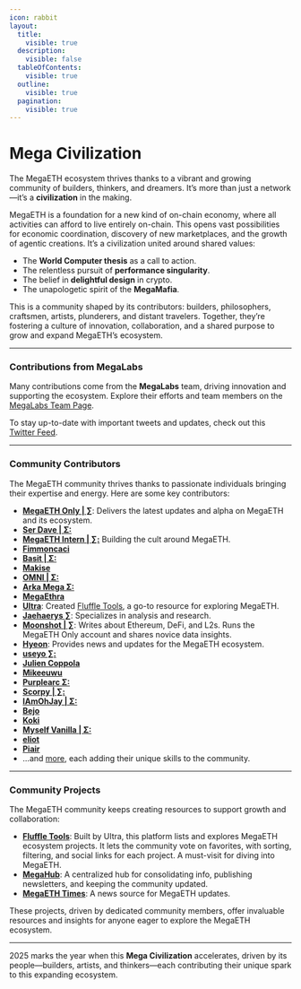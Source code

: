 ```yaml
---
icon: rabbit
layout:
  title:
    visible: true
  description:
    visible: false
  tableOfContents:
    visible: true
  outline:
    visible: true
  pagination:
    visible: true
---
```


# Mega Civilization

The MegaETH ecosystem thrives thanks to a vibrant and growing community of builders, thinkers, and dreamers. It’s more than just a network—it’s a **civilization** in the making.

MegaETH is a foundation for a new kind of on-chain economy, where all activities can afford to live entirely on-chain. This opens vast possibilities for economic coordination, discovery of new marketplaces, and the growth of agentic creations. It’s a civilization united around shared values:

* The **World Computer thesis** as a call to action.
* The relentless pursuit of **performance singularity**.
* The belief in **delightful design** in crypto.
* The unapologetic spirit of the **MegaMafia**.

This is a community shaped by its contributors: builders, philosophers, craftsmen, artists, plunderers, and distant travelers. Together, they’re fostering a culture of innovation, collaboration, and a shared purpose to grow and expand MegaETH’s ecosystem.

***

### Contributions from MegaLabs

Many contributions come from the **MegaLabs** team, driving innovation and supporting the ecosystem. Explore their efforts and team members on the [MegaLabs Team Page](../introduction/megalabs.md).

To stay up-to-date with important tweets and updates, check out this [Twitter Feed](https://www.megahub.live/twitterfeed).

***

### Community Contributors

The MegaETH community thrives thanks to passionate individuals bringing their expertise and energy. Here are some key contributors:

* [**MegaETH Only | ∑**](https://x.com/Mega_Ecosystem): Delivers the latest updates and alpha on MegaETH and its ecosystem.
* [**Ser Dave | Σ:**](https://x.com/SerrDavee)
* [**MegaETH Intern | ∑:**](https://x.com/megaethcult) Building the cult around MegaETH.
* [**Fimmoncaci**](https://x.com/fimmonaci)
* [**Basit | Σ:**](https://x.com/basitWeb3)
* [**Makise**](https://x.com/mvkise)
* [**OMNI | Σ:**](https://x.com/tbx_inmo)
* [**Arka Mega Σ:**](https://x.com/ArkaMegaEth)
* [**MegaEthra**](https://x.com/megaethra)
* [**Ultra**](https://x.com/0x_ultra): Created [Fluffle Tools](https://www.fluffle.tools/), a go-to resource for exploring MegaETH.
* [**Jaehaerys ∑**](https://x.com/berachein): Specializes in analysis and research.
* [**Moonshot | ∑**](https://x.com/Moonshot211): Writes about Ethereum, DeFi, and L2s. Runs the MegaETH Only account and shares novice data insights.
* [**Hyeon**](https://x.com/hyeon__dev): Provides news and updates for the MegaETH ecosystem.
* [**useyo ∑:**](https://x.com/0xCuseyo)
* [**Julien Coppola**](https://x.com/juliencoppola)
* [**Mikeeuwu**](https://x.com/mikee_uwu)
* [**Purplearc Σ:**](https://x.com/purplearccc)
* [**Scorpy | ∑:**](https://x.com/sscorpy_)
* [**IAmOhJay | Σ:**](https://x.com/OhJay_001)
* [**Bejo**](https://x.com/mrbeardjo)
* [**Koki**](https://x.com/k0k1mania)
* [**Myself Vanilla | Σ:**](https://x.com/mmyselfvvanilla)
* [**eliot**](https://x.com/cryptowoodd)
* [**Piair**](https://x.com/HiPiair)
* ...and [more](https://www.megahub.live/ecosystem), each adding their unique skills to the community.

***

### **Community Projects**

The MegaETH community keeps creating resources to support growth and collaboration:

* [**Fluffle Tools**](https://www.fluffle.tools/): Built by Ultra, this platform lists and explores MegaETH ecosystem projects. It lets the community vote on favorites, with sorting, filtering, and social links for each project. A must-visit for diving into MegaETH.
* [**MegaHub**](https://www.megahub.live/): A centralized hub for consolidating info, publishing newsletters, and keeping the community updated.
* [**MegaETH Time**](https://www.megaeth-times.com/)[**s**](https://www.megaeth-times.com/): A news source for MegaETH updates.

These projects, driven by dedicated community members, offer invaluable resources and insights for anyone eager to explore the MegaETH ecosystem.

***

2025 marks the year when this **Mega Civilization** accelerates, driven by its people—builders, artists, and thinkers—each contributing their unique spark to this expanding ecosystem.
